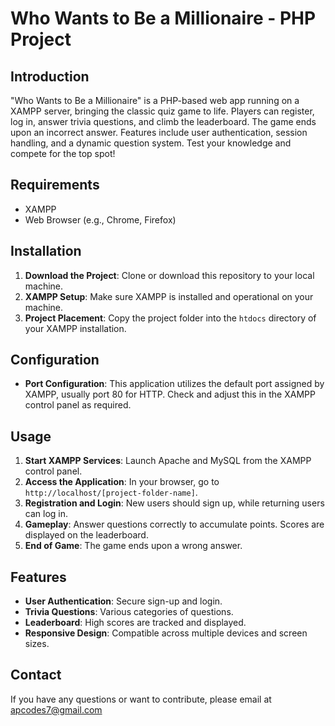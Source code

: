 # Who Wants to Be a Millionaire - PHP Project

## Introduction

"Who Wants to Be a Millionaire" is a PHP-based web app running on a XAMPP server, bringing the classic quiz game to life. Players can register, log in, answer trivia questions, and climb the leaderboard. The game ends upon an incorrect answer. Features include user authentication, session handling, and a dynamic question system. Test your knowledge and compete for the top spot!

## Requirements

- XAMPP
- Web Browser (e.g., Chrome, Firefox)

## Installation

1. **Download the Project**: Clone or download this repository to your local machine.
2. **XAMPP Setup**: Make sure XAMPP is installed and operational on your machine.
3. **Project Placement**: Copy the project folder into the `htdocs` directory of your XAMPP installation.

## Configuration

- **Port Configuration**: This application utilizes the default port assigned by XAMPP, usually port 80 for HTTP. Check and adjust this in the XAMPP control panel as required.

## Usage

1. **Start XAMPP Services**: Launch Apache and MySQL from the XAMPP control panel.
2. **Access the Application**: In your browser, go to `http://localhost/[project-folder-name]`.
3. **Registration and Login**: New users should sign up, while returning users can log in.
4. **Gameplay**: Answer questions correctly to accumulate points. Scores are displayed on the leaderboard.
5. **End of Game**: The game ends upon a wrong answer.

## Features

- **User Authentication**: Secure sign-up and login.
- **Trivia Questions**: Various categories of questions.
- **Leaderboard**: High scores are tracked and displayed.
- **Responsive Design**: Compatible across multiple devices and screen sizes.

## Contact

If you have any questions or want to contribute, please email at apcodes7@gmail.com
